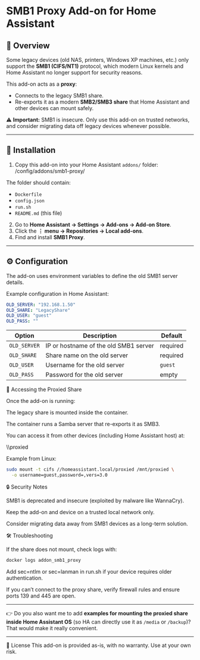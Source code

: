 # SMB1 Proxy Add-on for Home Assistant

## 📌 Overview
Some legacy devices (old NAS, printers, Windows XP machines, etc.) only support the **SMB1 (CIFS/NT1)** protocol, which modern Linux kernels and Home Assistant no longer support for security reasons.  

This add-on acts as a **proxy**:
- Connects to the legacy SMB1 share.
- Re-exports it as a modern **SMB2/SMB3 share** that Home Assistant and other devices can mount safely.

⚠️ **Important:** SMB1 is insecure. Only use this add-on on trusted networks, and consider migrating data off legacy devices whenever possible.

---

## 🚀 Installation

1. Copy this add-on into your Home Assistant `addons/` folder: /config/addons/smb1-proxy/

The folder should contain:
- `Dockerfile`
- `config.json`
- `run.sh`
- `README.md` (this file)

2. Go to **Home Assistant → Settings → Add-ons → Add-on Store**.
3. Click the **⋮ menu → Repositories → Local add-ons**.
4. Find and install **SMB1 Proxy**.

---

## ⚙️ Configuration

The add-on uses environment variables to define the old SMB1 server details.

Example configuration in Home Assistant:

```yaml
OLD_SERVER: "192.168.1.50"
OLD_SHARE: "LegacyShare"
OLD_USER: "guest"
OLD_PASS: ""
```

| Option       | Description                           | Default  |
| ------------ | ------------------------------------- | -------- |
| `OLD_SERVER` | IP or hostname of the old SMB1 server | required |
| `OLD_SHARE`  | Share name on the old server          | required |
| `OLD_USER`   | Username for the old server           | `guest`  |
| `OLD_PASS`   | Password for the old server           | empty    |


📂 Accessing the Proxied Share

Once the add-on is running:

The legacy share is mounted inside the container.

The container runs a Samba server that re-exports it as SMB3.

You can access it from other devices (including Home Assistant host) at:

\\<home-assistant-host>\proxied


Example from Linux:
```bash
sudo mount -t cifs //homeassistant.local/proxied /mnt/proxied \
  -o username=guest,password=,vers=3.0
```

🔒 Security Notes

SMB1 is deprecated and insecure (exploited by malware like WannaCry).

Keep the add-on and device on a trusted local network only.

Consider migrating data away from SMB1 devices as a long-term solution.

🛠️ Troubleshooting

If the share does not mount, check logs with:

```bash
docker logs addon_smb1_proxy
```

Add sec=ntlm or sec=lanman in run.sh if your device requires older authentication.

If you can’t connect to the proxy share, verify firewall rules and ensure ports 139 and 445 are open.

---

👉 Do you also want me to add **examples for mounting the proxied share inside Home Assistant OS** (so HA can directly use it as `/media` or `/backup`)? That would make it really convenient.

---

📜 License
This add-on is provided as-is, with no warranty. Use at your own risk.
